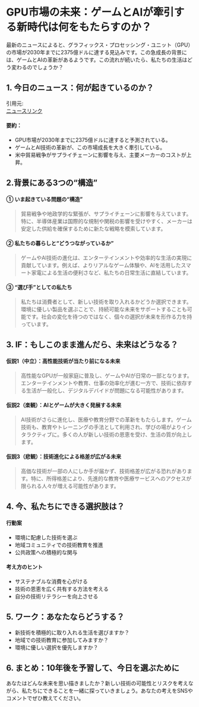 # GPU市場の未来：ゲームとAIが牽引する新時代は何をもたらすのか？

最新のニュースによると、グラフィックス・プロセッシング・ユニット（GPU）の市場が2030年までに2375億ドルに達する見込みです。この急成長の背景には、ゲームとAIの革新があるようです。この流れが続いたら、私たちの生活はどう変わるのでしょうか？

## 1. 今日のニュース：何が起きているのか？
引用元:  
[ニュースリンク](https://www.globenewswire.com/news-release/2025/06/17/3100451/28124/en/237-5-Bn-Graphics-Processing-Unit-GPU-Market-Research-2025-2030-Integrated-Discrete-GPUs-Propel-Growth-with-Innovations-in-Gaming-and-AI.html)

#### 要約：
- GPU市場が2030年までに2375億ドルに達すると予測されている。
- ゲームとAI技術の革新が、この市場成長を大きく牽引している。
- 米中貿易戦争がサプライチェーンに影響を与え、主要メーカーのコストが上昇。

## 2.背景にある3つの“構造”

#### ① いま起きている問題の“構造”
> 貿易戦争や地政学的な緊張が、サプライチェーンに影響を与えています。特に、半導体産業は国際的な規制や関税の影響を受けやすく、メーカーは安定した供給を確保するために新たな戦略を模索しています。

#### ② 私たちの暮らしと“どうつながっているか”
> ゲームやAI技術の進化は、エンターテインメントや効率的な生活の実現に貢献しています。例えば、よりリアルなゲーム体験や、AIを活用したスマート家電による生活の便利さなど、私たちの日常生活に直結しています。

#### ③ “選び手”としての私たち
> 私たちは消費者として、新しい技術を取り入れるかどうか選択できます。環境に優しい製品を選ぶことで、持続可能な未来をサポートすることも可能です。社会の変化を待つのではなく、個々の選択が未来を形作る力を持っています。

## 3. IF：もしこのまま進んだら、未来はどうなる？

#### 仮説1（中立）：高性能技術が当たり前になる未来  
> 高性能なGPUが一般家庭に普及し、ゲームやAIが日常の一部となります。エンターテインメントや教育、仕事の効率化が進む一方で、技術に依存する生活が一般化し、デジタルデバイドが問題になる可能性があります。

#### 仮説2（楽観）：AIとゲームが大きく発展する未来  
> AI技術がさらに進化し、医療や教育分野での革新をもたらします。ゲーム技術も、教育やトレーニングの手法として利用され、学びの場がよりインタラクティブに。多くの人が新しい技術の恩恵を受け、生活の質が向上します。

#### 仮説3（悲観）：技術進化による格差が広がる未来  
> 高価な技術が一部の人にしか手が届かず、技術格差が広がる恐れがあります。特に、所得格差により、先進的な教育や医療サービスへのアクセスが限られる人々が増える可能性があります。

## 4. 今、私たちにできる選択肢は？
#### 行動案
- 環境に配慮した技術を選ぶ
- 地域コミュニティでの技術教育を推進
- 公共政策への積極的な関与

#### 考え方のヒント
- サステナブルな消費を心がける
- 技術の恩恵を広く共有する方法を考える
- 自分の技術リテラシーを向上させる

## 5. ワーク：あなたならどうする？
- 新技術を積極的に取り入れる生活を選びますか？
- 地域での技術教育に参加してみますか？
- 環境に優しい選択を優先しますか？

## 6. まとめ：10年後を予習して、今日を選ぶために
あなたはどんな未来を思い描きましたか？新しい技術の可能性とリスクを考えながら、私たちにできることを一緒に探っていきましょう。あなたの考えをSNSやコメントでぜひ教えてください。